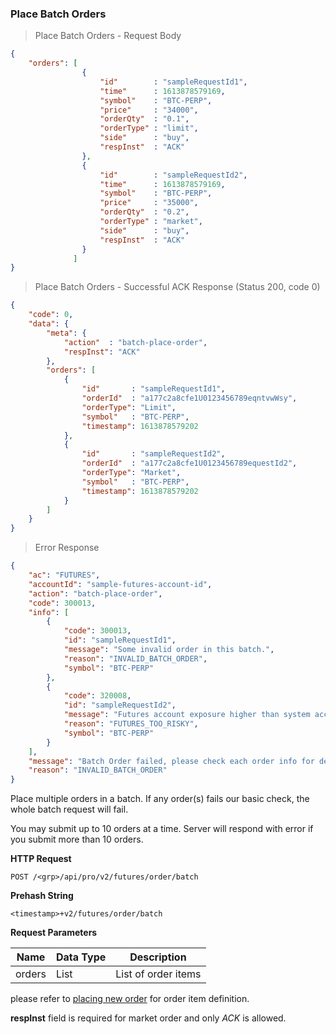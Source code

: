 ### Place Batch Orders

> Place Batch Orders - Request Body

```json
{
    "orders": [
                {
                    "id"        : "sampleRequestId1",
                    "time"      : 1613878579169,
                    "symbol"    : "BTC-PERP",
                    "price"     : "34000",
                    "orderQty"  : "0.1",
                    "orderType" : "limit",
                    "side"      : "buy",
                    "respInst"  : "ACK"
                },
                {
                    "id"        : "sampleRequestId2",
                    "time"      : 1613878579169,
                    "symbol"    : "BTC-PERP",
                    "price"     : "35000",
                    "orderQty"  : "0.2",
                    "orderType" : "market",
                    "side"      : "buy",
                    "respInst"  : "ACK"
                }
              ]
}
```

> Place Batch Orders - Successful ACK Response (Status 200, code 0)

```json
{
    "code": 0,
    "data": {
        "meta": {
            "action"  : "batch-place-order",
            "respInst": "ACK"
        },
        "orders": [
            {
                "id"       : "sampleRequestId1",
                "orderId"  : "a177c2a8cfe1U0123456789eqntvwWsy",
                "orderType": "Limit",
                "symbol"   : "BTC-PERP",
                "timestamp": 1613878579202
            },
            {
                "id"       : "sampleRequestId2",
                "orderId"  : "a177c2a8cfe1U0123456789equestId2",
                "orderType": "Market",
                "symbol"   : "BTC-PERP",
                "timestamp": 1613878579202
            }
        ]
    }
}
```
> Error Response

```json
{
    "ac": "FUTURES",
    "accountId": "sample-futures-account-id",
    "action": "batch-place-order",
    "code": 300013,
    "info": [
        {
            "code": 300013,
            "id": "sampleRequestId1",
            "message": "Some invalid order in this batch.",
            "reason": "INVALID_BATCH_ORDER",
            "symbol": "BTC-PERP"
        },
        {
            "code": 320008,
            "id": "sampleRequestId2",
            "message": "Futures account exposure higher than system acceptable level.",
            "reason": "FUTURES_TOO_RISKY",
            "symbol": "BTC-PERP"
        }
    ],
    "message": "Batch Order failed, please check each order info for detail.",
    "reason": "INVALID_BATCH_ORDER"
}
```

Place multiple orders in a batch. If any order(s) fails our basic check, the whole batch request will fail.

You may submit up to 10 orders at a time. Server will respond with error if you submit more than 10 orders.

**HTTP Request**

`POST /<grp>/api/pro/v2/futures/order/batch`

**Prehash String**

`<timestamp>+v2/futures/order/batch`

**Request Parameters**

 Name          | Data Type           | Description                
-------------- | ------------------- | -------------------------- 
 orders        | List                | List of order items                    
please refer to [placing new order](#new-order) for order item definition.

**respInst** field is required for market order and only *ACK* is allowed.
